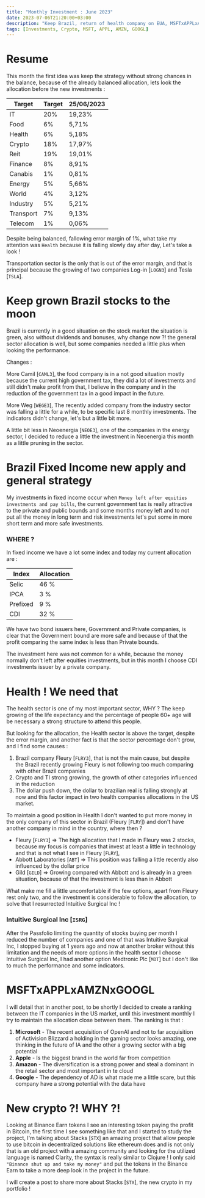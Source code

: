 ```yaml
---
title: "Monthly Investment : June 2023"
date: 2023-07-06T21:20:00+03:00
description: "Keep Brazil, return of health company on EUA, MSFTxAPPLxAMZNxGOOGL Big Tech Fight and New crypto."
tags: [Investments, Crypto, MSFT, APPL, AMZN, GOOGL]
---
```


# Resume

This month the first idea was keep the strategy without strong chances in the balance, because of the already balanced allocation, lets look the allocation before the new investments :

| Target	    | Target	 | 25/06/2023 |
|------------|---------|------------|
| IT	        | 20%	    | 19,23%     |
| Food	      | 6%	    | 5,71%      |
| Health	    | 6%	    | 5,18%      |
| Crypto	    | 18%	    | 17,97%     |
| Reit	      | 19%	    | 19,01%     |
| Finance	   | 8%	    | 8,91%      |
| Canabis	   | 1%	    | 0,81%      |
| Energy	    | 5%	    | 5,66%      |
| World	     | 4%	    | 3,12%      |
| Industry	  | 5%	    | 5,21%      |
| Transport	 | 7%	    | 9,13%      |
| Telecom	   | 1%	    | 0,06%      |

Despite being balanced, fallowing error margin of 1%, what take my attention was `Health` because it is falling slowly day after day, Let's take a look !

Transportation sector is the only that is out of the error margin, and that is principal because the growing of two companies Log-in [`LOGN3`] and Tesla [`TSLA`].

# Keep grown Brazil stocks to the moon

Brazil is currently in a good situation on the stock market the situation is green, also without dividends and bonuses, why change now ?! the general sector allocation is well, but some companies needed a little plus when looking the performance.

Changes :

More Camil [`CAML3`], the food company is in a not good situation mostly because the current high government tax, they did a lot of investments and still didn't make profit from that, I believe in the company and in the reduction of the government tax in a good impact in the future.

More Weg [`WEGE3`], The recently added company from the industry sector was falling a little for a while, to be specific last 8 monthly investments. The indicators didn't change, let's but a little bit more.

A little bit less in Neoenergia [`NEOE3`], one of the companies in the energy sector, I decided to reduce a little the investment in Neoenergia this month as a little pruning in the sector.

# Brazil Fixed Income new apply and general strategy 

My investments in fixed income occur when `Money left after equities investments and pay bills`, the current government tax is really attractive to the private and public bounds and some months money left and to not put all the money in long term and risk investments let's put some in more short term and more safe investments.

### WHERE ?

In fixed income we have a lot some index and today my current allocation are :

| Index    | Allocation |
|----------|------------|
| Selic    | 46 %       |
| IPCA     | 3  %       |
| Prefixed | 9  %       |
| CDI      | 32 %       |

We have two bond issuers here, Government and Private companies, is clear that the Government bound are more safe and because of that the profit comparing the same index is less than Private bounds.

The investment here was not common for a while, because the money normally don't left after equities investments, but in this month I choose CDI investments issuer by a private company.

# Health ! We need that

The health sector is one of my most important sector, WHY ? The keep growing of the life expectancy and the percentage of people 60+ age will be necessary a strong structure to attend this people.

But looking for the allocation, the Health sector is above the target, despite the error margin, and another fact is that the sector percentage don't grow, and I find some causes : 

1. Brazil company Fleury [`FLRY3`], that is not the main cause, but despite the Brazil recently growing Fleury is not following too much comparing with other Brazil companies
2. Crypto and TI strong growing, the growth of other categories influenced in the reduction
3. The dollar push down, the dollar to brazilian real is falling strongly at now and this factor impact in two health companies allocations in the US market. 

To maintain a good position in Health I don't wanted to put more money in the only company of this sector in Brazil (Fleury [`FLRY`]) and don't have another company in mind in the country, where then ?

- Fleury [`FLRY3`] => The high allocation that I made in Fleury was 2 stocks, because my focus is companies that invest at least a little in technology and that is not what I see in Fleury [`FLRY`], 
- Abbott Laboratories [`ABT`] => This position was falling a little recently also influenced by the dollar price
- Gild [`GILD`] => Growing compared with Abbott and is already in a green situation, because of that the investment is less than in Abbott

What make me fill a little uncomfortable if the few options, apart from Fleury rest only two, and the investment is considerable to follow the allocation, to solve that I resurrected Intuitive Surgical Inc  ! 

### Intuitive Surgical Inc [`ISRG`] 

After the Passfolio limiting the quantity of stocks buying per month I reduced the number of companies and one of that was Intuitive Surgical Inc, I stopped buying at 1 years ago and now at another broker without this limitation and the needs of more options in the health sector I choose Intuitive Surgical Inc, I had another option Medtronic Plc [`MDT`] but I don't like to much the performance and some indicators.

# MSFTxAPPLxAMZNxGOOGL

I will detail that in another post, to be shortly I decided to create a ranking between the IT companies in the US market, until this investment monthly  I try to maintain the allocation close between them.
The ranking is that  :

1. **Microsoft** - The recent acquisition of OpenAI and not to far acquisition of Activision Blizzard a holding in the gaming sector looks amazing, one thinking in the future of IA and the other a growing sector with a big potential
2. **Apple** - Is the biggest brand in the world far from competition 
3. **Amazon** - The diversification is a strong power and steal a dominant in the retail sector and most important in te cloud 
4. **Google** - The dependency of AD is what made me a little scare, but this company have a strong potential with the data have  

# New crypto ?! WHY ?!

Looking at Binance Earn tokens I see an interesting token paying the profit in Bitcoin, the first time I see something like that and I started to study the project, I'm talking about Stacks [`STX`] an amazing project that allow people to use bitcoin in decentralized solutions like ethereum does and is not only that is an old project with a amazing community and looking for the utilized language is named Clarity, the syntax is really similar to Clojure ! I only said `"Binance shut up and take my money"` and put the tokens in the Binance Earn to take a more deep look in the project in the future.  

I will create a post to share more about Stacks [`STX`], the new crypto in my portfolio !